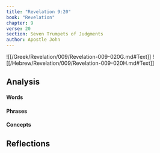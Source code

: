 ```yaml
---
title: "Revelation 9:20"
book: "Revelation"
chapter: 9
verse: 20
section: Seven Trumpets of Judgments
author: Apostle John
---
```

![[/Greek/Revelation/009/Revelation-009-020G.md#Text]]
![[/Hebrew/Revelation/009/Revelation-009-020H.md#Text]]

## Analysis

#### Words

#### Phrases

#### Concepts

## Reflections
